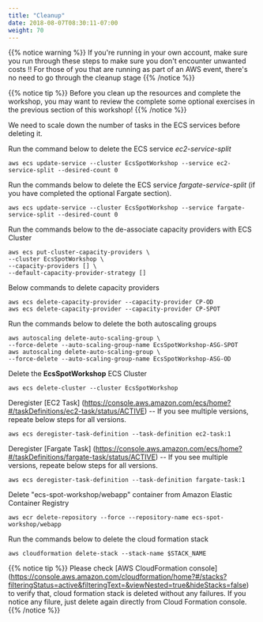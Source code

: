 ```yaml
---
title: "Cleanup"
date: 2018-08-07T08:30:11-07:00
weight: 70
---
```


{{% notice warning %}}
If you're running in your own account, make sure you run through these steps to make sure you don't encounter unwanted costs !!
For those of you that are running as part of an AWS event, there's no need to go through the cleanup stage
{{% /notice %}}

{{% notice tip %}}
Before you clean up the resources and complete the workshop, you may want to review the complete some optional exercises in the previous section of this workshop!
{{% /notice %}}

We need to scale down the number of tasks in the ECS services before deleting it. 

Run the command below to delete the ECS service *ec2-service-split* 
```
aws ecs update-service --cluster EcsSpotWorkshop --service ec2-service-split --desired-count 0
```

Run the commands below to delete the ECS service *fargate-service-split* (if you have completed the optional Fargate section).

```
aws ecs update-service --cluster EcsSpotWorkshop --service fargate-service-split --desired-count 0
```

Run the commands below to the de-associate capacity providers with ECS Cluster

```
aws ecs put-cluster-capacity-providers \
--cluster EcsSpotWorkshop \
--capacity-providers [] \
--default-capacity-provider-strategy []
```

Below commands to delete capacity providers
```
aws ecs delete-capacity-provider --capacity-provider CP-OD
aws ecs delete-capacity-provider --capacity-provider CP-SPOT 
```

Run the commands below to delete the both autoscaling groups

```
aws autoscaling delete-auto-scaling-group \
--force-delete --auto-scaling-group-name EcsSpotWorkshop-ASG-SPOT
aws autoscaling delete-auto-scaling-group \
--force-delete --auto-scaling-group-name EcsSpotWorkshop-ASG-OD  
```



Delete the **EcsSpotWorkshop** ECS Cluster
```
aws ecs delete-cluster --cluster EcsSpotWorkshop

```

Deregister [EC2 Task] (https://console.aws.amazon.com/ecs/home?#/taskDefinitions/ec2-task/status/ACTIVE) -- If you see multiple versions, repeate below steps for all versions.

```
aws ecs deregister-task-definition --task-definition ec2-task:1

```

Deregister [Fargate Task] (https://console.aws.amazon.com/ecs/home?#/taskDefinitions/fargate-task/status/ACTIVE) -- If you see multiple versions, repeate below steps for all versions.
```
aws ecs deregister-task-definition --task-definition fargate-task:1

```

Delete "ecs-spot-workshop/webapp" container from Amazon Elastic Container Registry

```
aws ecr delete-repository --force --repository-name ecs-spot-workshop/webapp

```

Run the commands below to delete the cloud formation stack

```
aws cloudformation delete-stack --stack-name $STACK_NAME  

```
{{% notice tip %}}
Please check [AWS CloudFormation console] (https://console.aws.amazon.com/cloudformation/home?#/stacks?filteringStatus=active&filteringText=&viewNested=true&hideStacks=false) to verify that, cloud formation stack is deleted without any failures. If you notice any filure, just delete again directly from Cloud Formation console.
{{% /notice %}}
